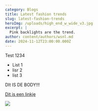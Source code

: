 ```yaml
---
category: Blogs
title: Latest fashion trends
slug: latest-fashion-trends
heroImg: /uploads/high_end_w_wide_v3.jpg
excerpt: |
  Pink backlights are the trend.
author: content/authors/wsnl.md
date: 2024-11-12T23:00:00.000Z
---
```


Test 1234

* List 1
* lisr 2
* list 3

DIt IS DE BODY!!!

[Dit is een linkje](https://www.winkelstraat.nl/dames)

![](/uploads/llama-4.avif)
